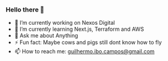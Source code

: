 ### Hello there 👋

<!--
**GuilhermoCampos/GuilhermoCampos** is a ✨ _special_ ✨ repository because its `README.md` (this file) appears on your GitHub profile.

Here are some ideas to get you started:

- 👯 I’m looking to collaborate on ...
- 🤔 I’m looking for help with ...
- 😄 Pronouns: ...
-->
- 🔭 I’m currently working on Nexos Digital
- 🌱 I’m currently learning Next.js, Terraform and AWS
- 💬 Ask me about Anything
- ⚡ Fun fact: Maybe cows and pigs still dont know how to fly
- 📫 How to reach me: guilhermo.ibo.campos@gmail.com

